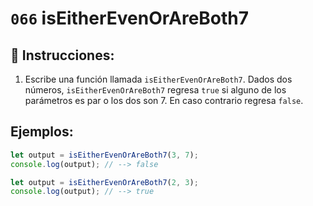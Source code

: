 # `066` isEitherEvenOrAreBoth7

## 📝 Instrucciones:

1. Escribe una función llamada `isEitherEvenOrAreBoth7`. Dados dos números, `isEitherEvenOrAreBoth7`  regresa `true` si alguno de los parámetros es par o los dos son 7. En caso contrario regresa `false`. 

## Ejemplos:

```Javascript
let output = isEitherEvenOrAreBoth7(3, 7);
console.log(output); // --> false

let output = isEitherEvenOrAreBoth7(2, 3);
console.log(output); // --> true
```